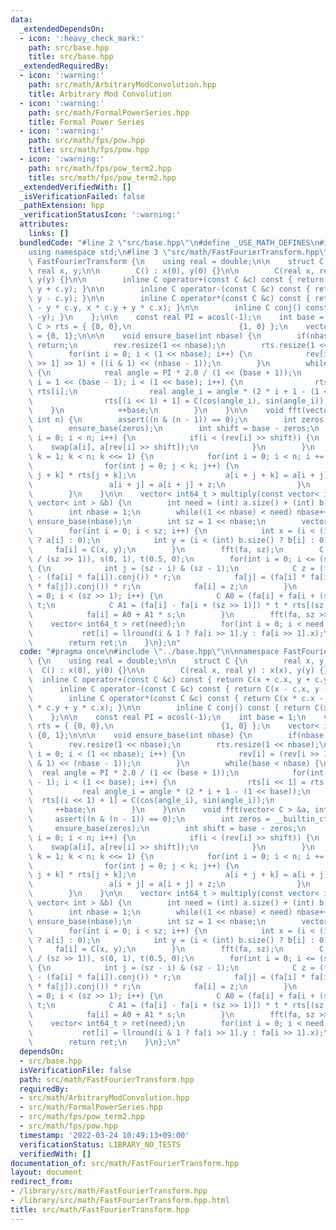 ```yaml
---
data:
  _extendedDependsOn:
  - icon: ':heavy_check_mark:'
    path: src/base.hpp
    title: src/base.hpp
  _extendedRequiredBy:
  - icon: ':warning:'
    path: src/math/ArbitraryModConvolution.hpp
    title: Arbitrary Mod Convolution
  - icon: ':warning:'
    path: src/math/FormalPowerSeries.hpp
    title: Formal Power Series
  - icon: ':warning:'
    path: src/math/fps/pow.hpp
    title: src/math/fps/pow.hpp
  - icon: ':warning:'
    path: src/math/fps/pow_term2.hpp
    title: src/math/fps/pow_term2.hpp
  _extendedVerifiedWith: []
  _isVerificationFailed: false
  _pathExtension: hpp
  _verificationStatusIcon: ':warning:'
  attributes:
    links: []
  bundledCode: "#line 2 \"src/base.hpp\"\n#define _USE_MATH_DEFINES\n#include <bits/stdc++.h>\n\
    using namespace std;\n#line 3 \"src/math/FastFourierTransform.hpp\"\n\nnamespace\
    \ FastFourierTransform {\n    using real = double;\n\n    struct C {\n       \
    \ real x, y;\n\n        C() : x(0), y(0) {}\n\n        C(real x, real y) : x(x),\
    \ y(y) {}\n\n        inline C operator+(const C &c) const { return C(x + c.x,\
    \ y + c.y); }\n\n        inline C operator-(const C &c) const { return C(x - c.x,\
    \ y - c.y); }\n\n        inline C operator*(const C &c) const { return C(x * c.x\
    \ - y * c.y, x * c.y + y * c.x); }\n\n        inline C conj() const { return C(x,\
    \ -y); }\n    };\n\n    const real PI = acosl(-1);\n    int base = 1;\n    vector<\
    \ C > rts = { {0, 0},\n                        {1, 0} };\n    vector< int > rev\
    \ = {0, 1};\n\n\n    void ensure_base(int nbase) {\n        if(nbase <= base)\
    \ return;\n        rev.resize(1 << nbase);\n        rts.resize(1 << nbase);\n\
    \        for(int i = 0; i < (1 << nbase); i++) {\n            rev[i] = (rev[i\
    \ >> 1] >> 1) + ((i & 1) << (nbase - 1));\n        }\n        while(base < nbase)\
    \ {\n            real angle = PI * 2.0 / (1 << (base + 1));\n            for(int\
    \ i = 1 << (base - 1); i < (1 << base); i++) {\n                rts[i << 1] =\
    \ rts[i];\n                real angle_i = angle * (2 * i + 1 - (1 << base));\n\
    \                rts[(i << 1) + 1] = C(cos(angle_i), sin(angle_i));\n        \
    \    }\n            ++base;\n        }\n    }\n\n    void fft(vector< C > &a,\
    \ int n) {\n        assert((n & (n - 1)) == 0);\n        int zeros = __builtin_ctz(n);\n\
    \        ensure_base(zeros);\n        int shift = base - zeros;\n        for(int\
    \ i = 0; i < n; i++) {\n            if(i < (rev[i] >> shift)) {\n            \
    \    swap(a[i], a[rev[i] >> shift]);\n            }\n        }\n        for(int\
    \ k = 1; k < n; k <<= 1) {\n            for(int i = 0; i < n; i += 2 * k) {\n\
    \                for(int j = 0; j < k; j++) {\n                    C z = a[i +\
    \ j + k] * rts[j + k];\n                    a[i + j + k] = a[i + j] - z;\n   \
    \                 a[i + j] = a[i + j] + z;\n                }\n            }\n\
    \        }\n    }\n\n    vector< int64_t > multiply(const vector< int > &a, const\
    \ vector< int > &b) {\n        int need = (int) a.size() + (int) b.size() - 1;\n\
    \        int nbase = 1;\n        while((1 << nbase) < need) nbase++;\n       \
    \ ensure_base(nbase);\n        int sz = 1 << nbase;\n        vector< C > fa(sz);\n\
    \        for(int i = 0; i < sz; i++) {\n            int x = (i < (int) a.size()\
    \ ? a[i] : 0);\n            int y = (i < (int) b.size() ? b[i] : 0);\n       \
    \     fa[i] = C(x, y);\n        }\n        fft(fa, sz);\n        C r(0, -0.25\
    \ / (sz >> 1)), s(0, 1), t(0.5, 0);\n        for(int i = 0; i <= (sz >> 1); i++)\
    \ {\n            int j = (sz - i) & (sz - 1);\n            C z = (fa[j] * fa[j]\
    \ - (fa[i] * fa[i]).conj()) * r;\n            fa[j] = (fa[i] * fa[i] - (fa[j]\
    \ * fa[j]).conj()) * r;\n            fa[i] = z;\n        }\n        for(int i\
    \ = 0; i < (sz >> 1); i++) {\n            C A0 = (fa[i] + fa[i + (sz >> 1)]) *\
    \ t;\n            C A1 = (fa[i] - fa[i + (sz >> 1)]) * t * rts[(sz >> 1) + i];\n\
    \            fa[i] = A0 + A1 * s;\n        }\n        fft(fa, sz >> 1);\n    \
    \    vector< int64_t > ret(need);\n        for(int i = 0; i < need; i++) {\n \
    \           ret[i] = llround(i & 1 ? fa[i >> 1].y : fa[i >> 1].x);\n        }\n\
    \        return ret;\n    }\n};\n"
  code: "#pragma once\n#include \"../base.hpp\"\n\nnamespace FastFourierTransform\
    \ {\n    using real = double;\n\n    struct C {\n        real x, y;\n\n      \
    \  C() : x(0), y(0) {}\n\n        C(real x, real y) : x(x), y(y) {}\n\n      \
    \  inline C operator+(const C &c) const { return C(x + c.x, y + c.y); }\n\n  \
    \      inline C operator-(const C &c) const { return C(x - c.x, y - c.y); }\n\n\
    \        inline C operator*(const C &c) const { return C(x * c.x - y * c.y, x\
    \ * c.y + y * c.x); }\n\n        inline C conj() const { return C(x, -y); }\n\
    \    };\n\n    const real PI = acosl(-1);\n    int base = 1;\n    vector< C >\
    \ rts = { {0, 0},\n                        {1, 0} };\n    vector< int > rev =\
    \ {0, 1};\n\n\n    void ensure_base(int nbase) {\n        if(nbase <= base) return;\n\
    \        rev.resize(1 << nbase);\n        rts.resize(1 << nbase);\n        for(int\
    \ i = 0; i < (1 << nbase); i++) {\n            rev[i] = (rev[i >> 1] >> 1) + ((i\
    \ & 1) << (nbase - 1));\n        }\n        while(base < nbase) {\n          \
    \  real angle = PI * 2.0 / (1 << (base + 1));\n            for(int i = 1 << (base\
    \ - 1); i < (1 << base); i++) {\n                rts[i << 1] = rts[i];\n     \
    \           real angle_i = angle * (2 * i + 1 - (1 << base));\n              \
    \  rts[(i << 1) + 1] = C(cos(angle_i), sin(angle_i));\n            }\n       \
    \     ++base;\n        }\n    }\n\n    void fft(vector< C > &a, int n) {\n   \
    \     assert((n & (n - 1)) == 0);\n        int zeros = __builtin_ctz(n);\n   \
    \     ensure_base(zeros);\n        int shift = base - zeros;\n        for(int\
    \ i = 0; i < n; i++) {\n            if(i < (rev[i] >> shift)) {\n            \
    \    swap(a[i], a[rev[i] >> shift]);\n            }\n        }\n        for(int\
    \ k = 1; k < n; k <<= 1) {\n            for(int i = 0; i < n; i += 2 * k) {\n\
    \                for(int j = 0; j < k; j++) {\n                    C z = a[i +\
    \ j + k] * rts[j + k];\n                    a[i + j + k] = a[i + j] - z;\n   \
    \                 a[i + j] = a[i + j] + z;\n                }\n            }\n\
    \        }\n    }\n\n    vector< int64_t > multiply(const vector< int > &a, const\
    \ vector< int > &b) {\n        int need = (int) a.size() + (int) b.size() - 1;\n\
    \        int nbase = 1;\n        while((1 << nbase) < need) nbase++;\n       \
    \ ensure_base(nbase);\n        int sz = 1 << nbase;\n        vector< C > fa(sz);\n\
    \        for(int i = 0; i < sz; i++) {\n            int x = (i < (int) a.size()\
    \ ? a[i] : 0);\n            int y = (i < (int) b.size() ? b[i] : 0);\n       \
    \     fa[i] = C(x, y);\n        }\n        fft(fa, sz);\n        C r(0, -0.25\
    \ / (sz >> 1)), s(0, 1), t(0.5, 0);\n        for(int i = 0; i <= (sz >> 1); i++)\
    \ {\n            int j = (sz - i) & (sz - 1);\n            C z = (fa[j] * fa[j]\
    \ - (fa[i] * fa[i]).conj()) * r;\n            fa[j] = (fa[i] * fa[i] - (fa[j]\
    \ * fa[j]).conj()) * r;\n            fa[i] = z;\n        }\n        for(int i\
    \ = 0; i < (sz >> 1); i++) {\n            C A0 = (fa[i] + fa[i + (sz >> 1)]) *\
    \ t;\n            C A1 = (fa[i] - fa[i + (sz >> 1)]) * t * rts[(sz >> 1) + i];\n\
    \            fa[i] = A0 + A1 * s;\n        }\n        fft(fa, sz >> 1);\n    \
    \    vector< int64_t > ret(need);\n        for(int i = 0; i < need; i++) {\n \
    \           ret[i] = llround(i & 1 ? fa[i >> 1].y : fa[i >> 1].x);\n        }\n\
    \        return ret;\n    }\n};\n"
  dependsOn:
  - src/base.hpp
  isVerificationFile: false
  path: src/math/FastFourierTransform.hpp
  requiredBy:
  - src/math/ArbitraryModConvolution.hpp
  - src/math/FormalPowerSeries.hpp
  - src/math/fps/pow_term2.hpp
  - src/math/fps/pow.hpp
  timestamp: '2022-03-24 10:49:13+09:00'
  verificationStatus: LIBRARY_NO_TESTS
  verifiedWith: []
documentation_of: src/math/FastFourierTransform.hpp
layout: document
redirect_from:
- /library/src/math/FastFourierTransform.hpp
- /library/src/math/FastFourierTransform.hpp.html
title: src/math/FastFourierTransform.hpp
---
```

